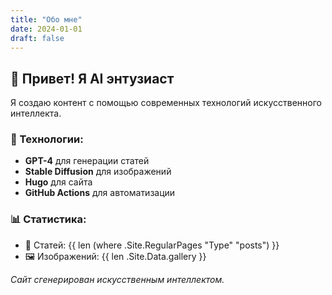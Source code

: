 ```yaml
---
title: "Обо мне"
date: 2024-01-01
draft: false
---
```


## 👋 Привет! Я AI энтузиаст

Я создаю контент с помощью современных технологий искусственного интеллекта.

### 🚀 Технологии:

- **GPT-4** для генерации статей
- **Stable Diffusion** для изображений  
- **Hugo** для сайта
- **GitHub Actions** для автоматизации

### 📊 Статистика:

- 📝 Статей: {{ len (where .Site.RegularPages "Type" "posts") }}
- 🖼️ Изображений: {{ len .Site.Data.gallery }}

*Сайт сгенерирован искусственным интеллектом.*
